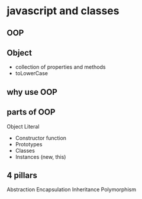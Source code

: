 # javascript and classes

## OOP

## Object
- collection of properties and methods
- toLowerCase

## why use OOP

## parts of OOP
Object Literal

- Constructor function
- Prototypes
- Classes
- Instances (new, this)

## 4 pillars
Abstraction
Encapsulation
Inheritance
Polymorphism